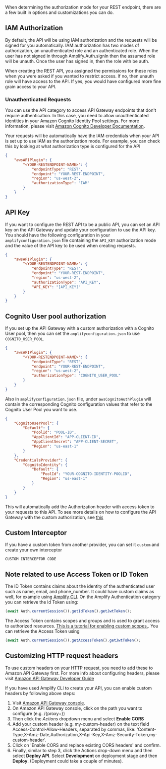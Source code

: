 When determining the authorization mode for your REST endpoint, there are a few built in options and customizations you can do.

## IAM Authorization

By default, the API will be using IAM authorization and the requests will be signed for you automatically. IAM authorization has two modes of authorization, an unauthenticated role and an authenticated role. When the user has not signed in through Amplify.Auth.signIn then the assumed role will be unauth. Once the user has signed in, then the role with be auth.

When creating the REST API, you assigned the permissions for these roles when you were asked if you wanted to restrict access. If no, then unauth role will have access to the API. If yes, you would have configured more fine grain access to your API.

### Unauthenticated Requests

You can use the API category to access API Gateway endpoints that don't require authentication. In this case, you need to allow unauthenticated identities in your Amazon Cognito Identity Pool settings. For more information, please visit [Amazon Cognito Developer Documentation](https://docs.aws.amazon.com/cognito/latest/developerguide/identity-pools.html#enable-or-disable-unauthenticated-identities).

Your requests will be automatically have the IAM credentials when your API is set up to use IAM as the authorization mode. For example, you can check this by looking at what authorization type is configured for the API

```json
{
    "awsAPIPlugin": {
        "<YOUR-RESTENDPOINT-NAME>": {
            "endpointType": "REST",
            "endpoint": "YOUR-REST-ENDPOINT",
            "region": "us-west-2",
            "authorizationType": "IAM"
        }
    }
}
```

## API Key

If you want to configure the REST API to be a public API, you can set an API key on the API Gateway and update your configuration to use the API key. You should have the following configuration in your `amplifyconfiguration.json` file containing the `API_KEY` authorization mode and the value of the API key to be used when creating requests.

```json
{
    "awsAPIPlugin": {
        "<YOUR-RESTENDPOINT-NAME>": {
            "endpointType": "REST",
            "endpoint": "YOUR-REST-ENDPOINT",
            "region": "us-west-2",
            "authorizationType": "API_KEY",
            "API_KEY": "[API_KEY]"
        }
    }
}
```


## Cognito User pool authorization

If you set up the API Gateway with a custom authorization with a Cognito User pool, then you can set the `amplifyconfiguration.json` to use `COGNITO_USER_POOL`. 

```json
{
    "awsAPIPlugin": {
        "<YOUR-RESTENDPOINT-NAME>": {
            "endpointType": "REST",
            "endpoint": "YOUR-REST-ENDPOINT",
            "region": "us-west-2",
            "authorizationType": "COGNITO_USER_POOL"
        }
    }
}
```

Also in `amplifyconfiguration.json` file, under `awsCognitoAuthPlugin` will contain the corresponding Cognito configuration values that refer to the Cognito User Pool you want to use.
```json
{
    "CognitoUserPool": {
        "Default": {
            "PoolId": "POOL-ID",
            "AppClientId": "APP-CLIENT-ID",
            "AppClientSecret": "APP-CLIENT-SECRET",
            "Region": "us-east-1"
        }
    },
    "CredentialsProvider": {
        "CognitoIdentity": {
            "Default": {
                "PoolId": "YOUR-COGNITO-IDENTITY-POOLID",
                "Region": "us-east-1"
            }
        }
    }
}
```

This will automatically add the Authorization header with access token to your requests to this API. To see more details on how to configure the API Gateway with the custom authorization, see [this](https://docs.aws.amazon.com/apigateway/latest/developerguide/apigateway-integrate-with-cognito.html)


## Custom Interceptor

If you have a custom token from another provider, you can set it `custom` and create your own interceptor

```
CUSTOM INTERCEPTOR CODE
```

## Note related to use Access Token or ID Token

The ID Token contains claims about the identity of the authenticated user such as name, email, and phone_number. It could have custom claims as well, for example using [Amplify CLI](https://docs.amplify.aws/cli/usage/lambda-triggers#override-id-token-claims). On the Amplify Authentication category you can retrieve the Id Token using: 

```javascript
(await Auth.currentSession()).getIdToken().getJwtToken();
``` 

The Access Token contains scopes and groups and is used to grant access to authorized resources. [This is a tutorial for enabling custom scopes.](https://aws.amazon.com/premiumsupport/knowledge-center/cognito-custom-scopes-api-gateway/). You can retrieve the Access Token using 

```javascript
(await Auth.currentSession()).getAccessToken().getJwtToken();
```

## Customizing HTTP request headers

To use custom headers on your HTTP request, you need to add these to Amazon API Gateway first. For more info about configuring headers, please visit [Amazon API Gateway Developer Guide](http://docs.aws.amazon.com/apigateway/latest/developerguide/how-to-cors.html)

If you have used Amplify CLI to create your API, you can enable custom headers by following above steps:  

1. Visit [Amazon API Gateway console](https://aws.amazon.com/api-gateway/).
3. On Amazon API Gateway console, click on the path you want to configure (e.g. /{proxy+})
4. Then click the *Actions* dropdown menu and select **Enable CORS**
5. Add your custom header (e.g. my-custom-header) on the text field Access-Control-Allow-Headers, separated by commas, like: 'Content-Type,X-Amz-Date,Authorization,X-Api-Key,X-Amz-Security-Token,my-custom-header'.
6. Click on 'Enable CORS and replace existing CORS headers' and confirm.
7. Finally, similar to step 3, click the Actions drop-down menu and then select **Deploy API**. Select **Development** on deployment stage and then **Deploy**. (Deployment could take a couple of minutes).
